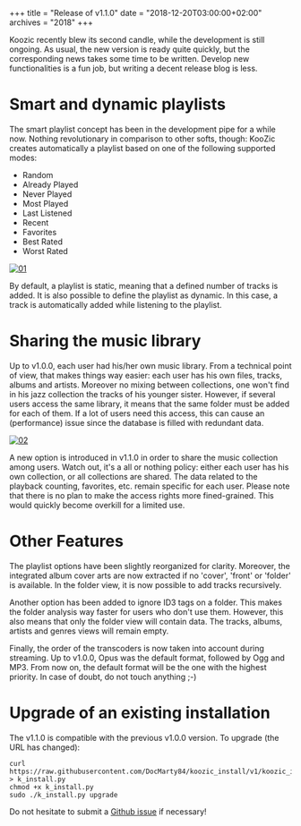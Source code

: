 +++
title = "Release of v1.1.0"
date = "2018-12-20T03:00:00+02:00"
archives = "2018"
+++

Koozic recently blew its second candle, while the development is still ongoing. As usual, the new
version is ready quite quickly, but the corresponding news takes some time to be written. Develop
new functionalities is a fun job, but writing a decent release blog is less.

# Smart and dynamic playlists

The smart playlist concept has been in the development pipe for a while now. Nothing revolutionary
in comparison to other softs, though: KooZic creates automatically a playlist based on one of the
following supported modes:

*   Random
*   Already Played
*   Never Played
*   Most Played
*   Last Listened
*   Recent
*   Favorites
*   Best Rated
*   Worst Rated

[![01](/img/post/release-of-v1-1-0/01-thumb.png#center)](/img/post/release-of-v1-1-0/01.png)

By default, a playlist is static, meaning that a defined number of tracks is added. It is also
possible to define the playlist as dynamic. In this case, a track is automatically added while
listening to the playlist.

# Sharing the music library

Up to v1.0.0, each user had his/her own music library. From a technical point of view, that makes
things way easier: each user has his own files, tracks, albums and artists. Moreover no mixing
between collections, one won't find in his jazz collection the tracks of his younger sister.
However, if several users access the same library, it means that the same folder must be added for
each of them. If a lot of users need this access, this can cause an (performance) issue since the
database is filled with redundant data.

[![02](/img/post/release-of-v1-1-0/02-thumb.png#center)](/img/post/release-of-v1-1-0/02.png)

A new option is introduced in v1.1.0 in order to share the music collection among users. Watch out,
it's a all or nothing policy: either each user has his own collection, or all collections are
shared. The data related to the playback counting, favorites, etc. remain specific for each user.
Please note that there is no plan to make the access rights more fined-grained. This would quickly
become overkill for a limited use.

# Other Features

The playlist options have been slightly reorganized for clarity. Moreover, the integrated album
cover arts are now extracted if no 'cover', 'front' or 'folder' is available. In the folder view, it
is now possible to add tracks recursively.

Another option has been added to ignore ID3 tags on a folder. This makes the folder analysis way
faster for users who don't use them. However, this also means that only the folder view will contain
data. The tracks, albums, artists and genres views will remain empty.

Finally, the order of the transcoders is now taken into account during streaming. Up to v1.0.0, Opus
was the default format, followed by Ogg and MP3. From now on, the default format will be the one
with the highest priority. In case of doubt, do not touch anything ;-)

# Upgrade of an existing installation

The v1.1.0 is compatible with the previous v1.0.0 version. To upgrade (the URL has changed):

```
curl https://raw.githubusercontent.com/DocMarty84/koozic_install/v1/koozic_install.py > k_install.py
chmod +x k_install.py
sudo ./k_install.py upgrade
```

Do not hesitate to submit a [Github issue](https://github.com/docmarty84/koozic/issues) if
necessary!
